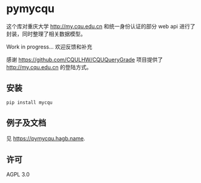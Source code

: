 # pymycqu

这个库对重庆大学 <http://my.cqu.edu.cn> 和统一身份认证的部分 web api 进行了封装，同时整理了相关数据模型。

Work in progress... 欢迎反馈和补充

感谢 <https://github.com/CQULHW/CQUQueryGrade> 项目提供了 <http://my.cqu.edu.cn> 的登陆方式。

## 安装

```bash
pip install mycqu
```

## 例子及文档

见 <https://pymycqu.hagb.name>.

## 许可

AGPL 3.0
